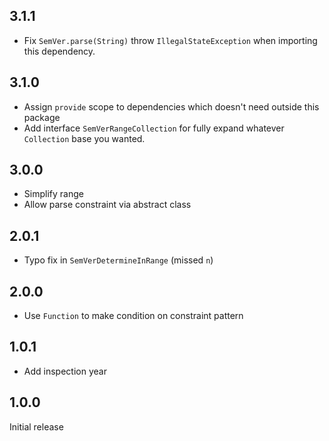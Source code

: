## 3.1.1

* Fix `SemVer.parse(String)` throw `IllegalStateException` when importing this dependency.

## 3.1.0

* Assign `provide` scope to dependencies which doesn't need outside this package
* Add interface `SemVerRangeCollection` for fully expand whatever `Collection` base you wanted.

## 3.0.0

* Simplify range
* Allow parse constraint via abstract class

## 2.0.1

* Typo fix in `SemVerDetermineInRange` (missed `n`)

## 2.0.0

* Use `Function` to make condition on constraint pattern

## 1.0.1

* Add inspection year

## 1.0.0

Initial release